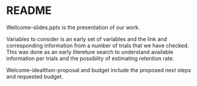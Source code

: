 # README
Wellcome-slides.pptx is the presentation of our work. 

Variables to consider is an early set of variables and the link and corresponding information from a number of trials that we have checked. This was done as an early litereture search to understand available information per trials and the possiblity of estimating retention rate. 

Welcome-idealthon-proposal and budget include the proposed next steps and requested budget.
